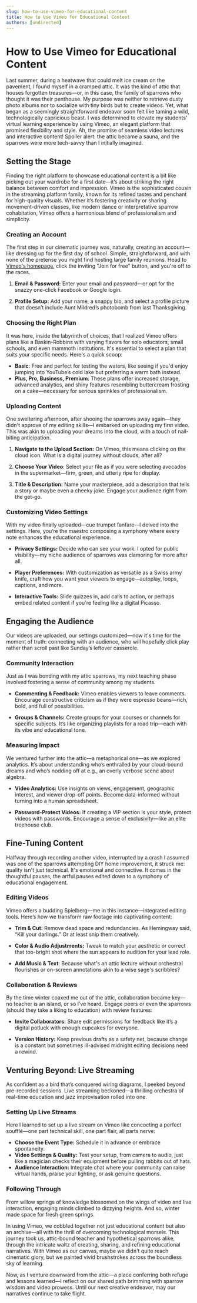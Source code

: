 ```yaml
---
slug: how-to-use-vimeo-for-educational-content
title: How to Use Vimeo for Educational Content
authors: [undirected]
---
```



# How to Use Vimeo for Educational Content

Last summer, during a heatwave that could melt ice cream on the pavement, I found myself in a cramped attic. It was the kind of attic that houses forgotten treasures—or, in this case, the family of sparrows who thought it was their penthouse. My purpose was neither to retrieve dusty photo albums nor to socialize with tiny birds but to create videos. Yet, what began as a seemingly straightforward endeavor soon felt like taming a wild, technologically capricious beast. I was determined to elevate my students' virtual learning experience by using Vimeo, an elegant platform that promised flexibility and style. Ah, the promise of seamless video lectures and interactive content! Spoiler alert: the attic became a sauna, and the sparrows were more tech-savvy than I initially imagined.

## Setting the Stage

Finding the right platform to showcase educational content is a bit like picking out your wardrobe for a first date—it’s about striking the right balance between comfort and impression. Vimeo is the sophisticated cousin in the streaming platform family, known for its refined tastes and penchant for high-quality visuals. Whether it’s fostering creativity or sharing movement-driven classes, like modern dance or interpretative sparrow cohabitation, Vimeo offers a harmonious blend of professionalism and simplicity.

### Creating an Account

The first step in our cinematic journey was, naturally, creating an account—like dressing up for the first day of school. Simple, straightforward, and with none of the pretense you might find hosting large family reunions. Head to [Vimeo's homepage](https://vimeo.com/), click the inviting "Join for free" button, and you're off to the races. 

1. **Email & Password:** Enter your email and password—or opt for the snazzy one-click Facebook or Google login.
 
2. **Profile Setup:** Add your name, a snappy bio, and select a profile picture that doesn’t include Aunt Mildred’s photobomb from last Thanksgiving.

### Choosing the Right Plan

It was here, inside the labyrinth of choices, that I realized Vimeo offers plans like a Baskin-Robbins with varying flavors for solo educators, small schools, and even mammoth institutions. It's essential to select a plan that suits your specific needs. Here's a quick scoop:

- **Basic**: Free and perfect for testing the waters, like seeing if you'd enjoy jumping into YouTube’s cold lake but preferring a warm bath instead.
- **Plus, Pro, Business, Premium**: These plans offer increased storage, advanced analytics, and shiny features resembling buttercream frosting on a cake—necessary for serious sprinkles of professionalism.

### Uploading Content

One sweltering afternoon, after shooing the sparrows away again—they didn't approve of my editing skills—I embarked on uploading my first video. This was akin to uploading your dreams into the cloud, with a touch of nail-biting anticipation.

1. **Navigate to the Upload Section:** On Vimeo, this means clicking on the cloud icon. What is a digital journey without clouds, after all?

2. **Choose Your Video**: Select your file as if you were selecting avocados in the supermarket—firm, green, and utterly ripe for display.

3. **Title & Description:** Name your masterpiece, add a description that tells a story or maybe even a cheeky joke. Engage your audience right from the get-go.

### Customizing Video Settings

With my video finally uploaded—cue trumpet fanfare—I delved into the settings. Here, you’re the maestro composing a symphony where every note enhances the educational experience.

- **Privacy Settings:** Decide who can see your work. I opted for public visibility—my niche audience of sparrows was clamoring for more after all.

- **Player Preferences:** With customization as versatile as a Swiss army knife, craft how you want your viewers to engage—autoplay, loops, captions, and more.

- **Interactive Tools:** Slide quizzes in, add calls to action, or perhaps embed related content if you're feeling like a digital Picasso.

## Engaging the Audience

Our videos are uploaded, our settings customized—now it's time for the moment of truth: connecting with an audience, who will hopefully click play rather than scroll past like Sunday’s leftover casserole.

### Community Interaction

Just as I was bonding with my attic sparrows, my next teaching phase involved fostering a sense of community among my students.

- **Commenting & Feedback:** Vimeo enables viewers to leave comments. Encourage constructive criticism as if they were espresso beans—rich, bold, and full of possibilities.

- **Groups & Channels:** Create groups for your courses or channels for specific subjects. It’s like organizing playlists for a road trip—each with its vibe and educational tone.

### Measuring Impact

We ventured further into the attic—a metaphorical one—as we explored analytics. It’s about understanding who’s enthralled by your cloud-bound dreams and who’s nodding off at e.g., an overly verbose scene about algebra.

- **Video Analytics:** Use insights on views, engagement, geographic interest, and viewer drop-off points. Become data-informed without turning into a human spreadsheet.

- **Password-Protect Videos:** If creating a VIP section is your style, protect videos with passwords. Encourage a sense of exclusivity—like an elite treehouse club.

## Fine-Tuning Content

Halfway through recording another video, interrupted by a crash I assumed was one of the sparrows attempting DIY home improvement, it struck me: quality isn't just technical. It's emotional and connective. It comes in the thoughtful pauses, the artful pauses edited down to a symphony of educational engagement.

### Editing Videos

Vimeo offers a budding Spielberg—me in this instance—integrated editing tools. Here’s how we transform raw footage into captivating content:

- **Trim & Cut:** Remove dead space and redundancies. As Hemingway said, “Kill your darlings.” Or at least snip them creatively.

- **Color & Audio Adjustments:** Tweak to match your aesthetic or correct that too-bright shot where the sun appears to audition for your lead role.

- **Add Music & Text**: Because what's an attic lecture without orchestral flourishes or on-screen annotations akin to a wise sage's scribbles?

### Collaboration & Reviews

By the time winter coaxed me out of the attic, collaboration became key—no teacher is an island, or so I’ve heard. Engage peers or even the sparrows (should they take a liking to education) with review features:

- **Invite Collaborators:** Share edit permissions for feedback like it’s a digital potluck with enough cupcakes for everyone.

- **Version History:** Keep previous drafts as a safety net, because change is a constant but sometimes ill-advised midnight editing decisions need a rewind.

## Venturing Beyond: Live Streaming

As confident as a bird that’s conquered wiring diagrams, I peeked beyond pre-recorded sessions. Live streaming beckoned—a thrilling orchestra of real-time education and jazz improvisation rolled into one.

### Setting Up Live Streams

Here I learned to set up a live stream on Vimeo like concocting a perfect soufflé—one part technical skill, one part flair, all parts nerve:

- **Choose the Event Type:** Schedule it in advance or embrace spontaneity.
- **Video Settings & Quality:** Test your setup, from camera to audio, just like a magician checks their equipment before pulling rabbits out of hats.
- **Audience Interaction:** Integrate chat where your community can raise virtual hands, praise your lighting, or ask genuine questions.

### Following Through

From willow springs of knowledge blossomed on the wings of video and live interaction, engaging minds climbed to dizzying heights. And so, winter made space for fresh green springs.

In using Vimeo, we cobbled together not just educational content but also an archive—all with the thrill of overcoming technological morsels. This journey took us, attic-bound teacher and hypothetical sparrows alike, through the intricate waltz of creating, sharing, and refining educational narratives. With Vimeo as our canvas, maybe we didn't quite reach cinematic glory, but we painted vivid brushstrokes across the boundless sky of learning.

Now, as I venture downward from the attic—a place conferring both refuge and lessons learned—I reflect on our shared path brimming with sparrow wisdom and video prowess. Until our next creative endeavor, may our narratives continue to take flight.